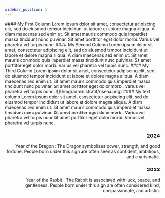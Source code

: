 ```yaml
---
sidebar_position: 1
---
```


<Columns>
  <Column className='text--left'>
    #### My First Column
    Lorem ipsum dolor sit amet, consectetur adipiscing elit, sed do eiusmod tempor incididunt ut labore et dolore magna aliqua. A diam maecenas sed enim ut. Sit amet mauris commodo quis imperdiet massa tincidunt nunc pulvinar. Sit amet porttitor eget dolor morbi. Varius vel pharetra vel turpis nunc.
  </Column>
  <Column className='text--center'>
    #### My Second Column
    Lorem ipsum dolor sit amet, consectetur adipiscing elit, sed do eiusmod tempor incididunt ut labore et dolore magna aliqua. A diam maecenas sed enim ut. Sit amet mauris commodo quis imperdiet massa tincidunt nunc pulvinar. Sit amet porttitor eget dolor morbi. Varius vel pharetra vel turpis nunc.
  </Column>
  <Column className='text--justify'>
    #### My Third Column
    Lorem ipsum dolor sit amet, consectetur adipiscing elit, sed do eiusmod tempor incididunt ut labore et dolore magna aliqua. A diam maecenas sed enim ut. Sit amet mauris commodo quis imperdiet massa tincidunt nunc pulvinar. Sit amet porttitor eget dolor morbi. Varius vel pharetra vel turpis nunc.
  </Column>
</Columns>

<Columns>
  <Column className='text--center'>
    ![](/img/administratif/riseha.png)
  </Column>
  <Column className='text--justify'>
    #### My text column
    Lorem ipsum dolor sit amet, consectetur adipiscing elit, sed do eiusmod tempor incididunt ut labore et dolore magna aliqua. A diam maecenas sed enim ut. Sit amet mauris commodo quis imperdiet massa tincidunt nunc pulvinar. Sit amet porttitor eget dolor morbi. Varius vel pharetra vel turpis nuncSit amet porttitor eget dolor morbi. Varius vel pharetra vel turpis nunc.
  </Column>
</Columns>

<Timeline horizontal>

<TimelineItem align='right'>

### 2024

Year of the Dragon : The Dragon symbolizes power, strength, and good fortune. People born under this sign are often seen as confident, ambitious, and charismatic.
</TimelineItem>
<TimelineItem align='left'>

### 2023

Year of the Rabbit : The Rabbit is associated with luck, peace, and gentleness. People born under this sign are often considered kind, compassionate, and artistic.
</TimelineItem>
</Timeline>
